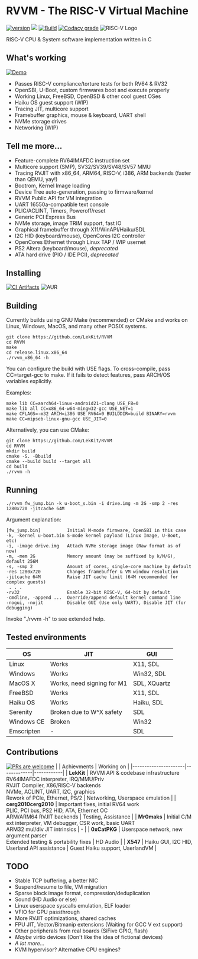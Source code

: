 
# RVVM - The RISC-V Virtual Machine
[![version](https://img.shields.io/badge/version-0.5--rc-brightgreen?style=for-the-badge)](https://github.com/LekKit/RVVM)
[![](https://img.shields.io/tokei/lines/github.com/LekKit/RVVM?style=for-the-badge)](https://github.com/LekKit/RVVM/graphs/contributors)
[![Build](https://img.shields.io/github/workflow/status/LekKit/RVVM/Build?style=for-the-badge)](https://github.com/LekKit/RVVM/actions/workflows/build.yml)
[![Codacy grade](https://img.shields.io/codacy/grade/c77cc7499a784cd293fde58641ce3e46?logo=codacy&style=for-the-badge)](https://app.codacy.com/gh/LekKit/RVVM/dashboard)
![RISC-V Logo](https://riscv.org/wp-content/uploads/2018/09/riscv-logo-1.png "The “RISC-V” trade name is a registered trade mark of RISC-V International.")

RISC-V CPU & System software implementation written in С

## What's working
[![Demo](https://img.shields.io/badge/Check%20it%20out-WASM%20Demo-red?style=for-the-badge)](https://lekkit.github.io/test/index.html)
- Passes RISC-V compliance/torture tests for both RV64 & RV32
- OpenSBI, U-Boot, custom firmwares boot and execute properly
- Working Linux, FreeBSD, OpenBSD & other cool guest OSes
- Haiku OS guest support (WIP)
- Tracing JIT, multicore support
- Framebuffer graphics, mouse & keyboard, UART shell
- NVMe storage drives
- Networking (WIP)

## Tell me more...
- Feature-complete RV64IMAFDC instruction set
- Multicore support (SMP), SV32/SV39/SV48/SV57 MMU
- Tracing RVJIT with x86_64, ARM64, RISC-V, i386, ARM backends
  (faster than QEMU, yay!)
- Bootrom, Kernel Image loading
- Device Tree auto-generation, passing to firmware/kernel
- RVVM Public API for VM integration
- UART 16550a-compatible text console
- PLIC/ACLINT, Timers, Poweroff/reset
- Generic PCI Express Bus
- NVMe storage, image TRIM support, fast IO
- Graphical framebuffer through X11/WinAPI/Haiku/SDL
- I2C HID (keyboard/mouse), OpenCores I2C controller
- OpenCores Ethernet through Linux TAP / WIP usernet
- PS2 Altera (keyboard/mouse), *deprecated*
- ATA hard drive (PIO / IDE PCI), *deprecated*

## Installing
[![CI Artifacts](https://img.shields.io/badge/CI-Artifacts-orange?style=for-the-badge)](https://github.com/LekKit/RVVM/actions/workflows/build.yml)
![AUR](https://img.shields.io/badge/Arch%20Linux-AUR-blue?style=for-the-badge&logo=archlinux)

## Building
Currently builds using GNU Make (recommended) or CMake and works on Linux, Windows, MacOS, and many other POSIX systems.
```
git clone https://github.com/LekKit/RVVM
cd RVVM
make
cd release.linux.x86_64
./rvvm_x86_64 -h
```
You can configure the build with USE flags. To cross-compile, pass CC=target-gcc to make. If it fails to detect features, pass ARCH/OS variables explicitly.

Examples:
```
make lib CC=aarch64-linux-android21-clang USE_FB=0
make lib all CC=x86_64-w64-mingw32-gcc USE_NET=1
make CFLAGS=-m32 ARCH=i386 USE_RV64=0 BUILDDIR=build BINARY=rvvm
make CC=mipseb-linux-gnu-gcc USE_JIT=0
```
Alternatively, you can use CMake:
```
git clone https://github.com/LekKit/RVVM
cd RVVM
mkdir build
cmake -S. -Bbuild
cmake --build build --target all
cd build
./rvvm -h
```

## Running
```
./rvvm fw_jump.bin -k u-boot_s.bin -i drive.img -m 2G -smp 2 -res 1280x720 -jitcache 64M
```
Argument explanation:
```
[fw_jump.bin]          Initial M-mode firmware, OpenSBI in this case
-k, -kernel u-boot.bin S-mode kernel payload (Linux Image, U-Boot, etc)
-i, -image drive.img   Attach NVMe storage image (Raw format as of now)
-m, -mem 2G            Memory amount (may be suffixed by k/M/G), default 256M
-s, -smp 2             Amount of cores, single-core machine by default
-res 1280x720          Changes framebuffer & VM window resolution
-jitcache 64M          Raise JIT cache limit (64M recommended for complex guests)
 . . .
-rv32                  Enable 32-bit RISC-V, 64-bit by default
-cmdline, -append ...  Override/append default kernel command line
-nogui, -nojit         Disable GUI (Use only UART), Disable JIT (for debugging)
```
Invoke "./rvvm -h" to see extended help.

## Tested environments
| OS         | JIT                        | GUI          |
|------------|----------------------------|--------------|
| Linux      | Works                      | X11, SDL     |
| Windows    | Works                      | Win32, SDL   |
| MacOS X    | Works, need signing for M1 | SDL, XQuartz |
| FreeBSD    | Works                      | X11, SDL     |
| Haiku OS   | Works                      | Haiku, SDL   |
| Serenity   | Broken due to W^X safety   | SDL          |
| Windows CE | Broken                     | Win32        |
| Emscripten | -                          | SDL          |

## Contributions
[![PRs are welcome](https://img.shields.io/badge/Pull%20requests-welcome-8957e5?style=for-the-badge&logo=github)](https://github.com/LekKit/RVVM/pulls?q=is%3Apr+is%3Aclosed)
|                      | Achievments | Working on |
|----------------------|-------------|------------|
| **LekKit**           | RVVM API & codebase infrastructure <br> RV64IMAFDC interpreter, IRQ/MMU/Priv <br> RVJIT Compiler, X86/RISC-V backends <br> NVMe, ACLINT, UART, I2C, graphics <br> Rework of PCIe, Ethernet, PS/2 | Networking, Userspace emulation |
| **cerg2010cerg2010** | Important fixes, initial RV64 work <br> PLIC, PCI bus, PS2 HID, ATA, Ethernet OC <br> ARM/ARM64 RVJIT backends | Testing, Assistance |
| **Mr0maks**          | Initial C/M ext interpreter, VM debugger, CSR work, basic UART <br> ARM32 mul/div JIT intrinsics | - |
| **0xCatPKG**         | Userspace network, new argument parser <br> Extended testing & portability fixes | HD Audio |
| **X547**             | Haiku GUI, I2C HID, Userland API assistance | Guest Haiku support, UserlandVM |

## TODO
- Stable TCP buffering, a better NIC
- Suspend/resume to file, VM migration
- Sparse block image format, compression/deduplication
- Sound (HD Audio or else)
- Linux userspace syscalls emulation, ELF loader
- VFIO for GPU passthrough
- More RVJIT optimizations, shared caches
- FPU JIT, Vector/Bitmanip extensions (Waiting for GCC V ext support)
- Other peripherals from real boards (SiFive GPIO, flash)
- *Maybe* virtio devices (Don't like the idea of fictional devices)
- *A lot more...*
- KVM hypervisor? Alternative CPU engines?
